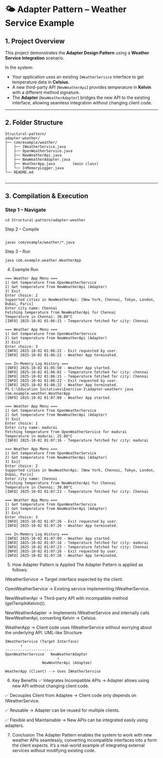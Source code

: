 # 🌤️ Adapter Pattern – Weather Service Example

## 1. Project Overview
This project demonstrates the **Adapter Design Pattern** using a **Weather Service Integration** scenario.  

In the system:
- Your application uses an existing `IWeatherService` interface to get temperature data in **Celsius**.  
- A new third-party API (`NewWeatherApi`) provides temperature in **Kelvin** with a different method signature.  
- The **Adapter** (`NewWeatherAdapter`) bridges the new API to the existing interface, allowing seamless integration without changing client code.

---

## 2. Folder Structure
```
Structural-pattern/
adapter-weather/
├── com/example/weather/
│   ├── IWeatherService.java
│   ├── OpenWeatherService.java
│   ├── NewWeatherApi.java
│   ├── NewWeatherAdapter.java
│   ├── WeatherApp.java        (main class)
│   └── InMemoryLogger.java    
└── README.md


```

---

## 3. Compilation & Execution

### Step 1 – Navigate
```
cd Structural-pattern/adapter-weather
```
Step 2 – Compile
```

javac com/example/weather/*.java
```
Step 3 – Run
```
java com.example.weather.WeatherApp
```
4. Example Run
```
=== Weather App Menu ===
1) Get temperature from OpenWeatherService
2) Get temperature from NewWeatherApi (Adapter)
3) Exit
Enter choice: 2
Supported cities in NewWeatherApi: [New York, Chennai, Tokyo, London, Dubai, Paris]
Enter city name: Chennai
Fetching temperature from NewWeatherApi for Chennai
Temperature in Chennai: 30.00°C
[INFO] 2025-10-02 01:06:15 - Temperature fetched for city: Chennai

=== Weather App Menu ===
1) Get temperature from OpenWeatherService
2) Get temperature from NewWeatherApi (Adapter)
3) Exit
Enter choice: 3
[INFO] 2025-10-02 01:06:22 - Exit requested by user.
[INFO] 2025-10-02 01:06:22 - Weather App terminated.

=== In-Memory Log History ===
[INFO] 2025-10-02 01:05:50 - Weather App started.
[INFO] 2025-10-02 01:06:02 - Temperature fetched for city: chennai
[INFO] 2025-10-02 01:06:15 - Temperature fetched for city: Chennai
[INFO] 2025-10-02 01:06:22 - Exit requested by user.
[INFO] 2025-10-02 01:06:22 - Weather App terminated.
PS C:\Education Initatives\Exercise-1\adapter-weather> java com.example.weather.WeatherApp
[INFO] 2025-10-02 01:07:09 - Weather App started.

=== Weather App Menu ===
1) Get temperature from OpenWeatherService
2) Get temperature from NewWeatherApi (Adapter)
3) Exit
Enter choice: 1
Enter city name: madurai
Fetching temperature from OpenWeatherService for madurai
Temperature in madurai: 25.00°C
[INFO] 2025-10-02 01:07:16 - Temperature fetched for city: madurai

=== Weather App Menu ===
1) Get temperature from OpenWeatherService
2) Get temperature from NewWeatherApi (Adapter)
3) Exit
Enter choice: 2
Supported cities in NewWeatherApi: [New York, Chennai, Tokyo, London, Dubai, Paris]
Enter city name: Chennai
Fetching temperature from NewWeatherApi for Chennai
Temperature in Chennai: 30.00°C
[INFO] 2025-10-02 01:07:23 - Temperature fetched for city: Chennai

=== Weather App Menu ===
1) Get temperature from OpenWeatherService
2) Get temperature from NewWeatherApi (Adapter)
3) Exit
Enter choice: 3
[INFO] 2025-10-02 01:07:26 - Exit requested by user.
[INFO] 2025-10-02 01:07:26 - Weather App terminated.

=== In-Memory Log History ===
[INFO] 2025-10-02 01:07:09 - Weather App started.
[INFO] 2025-10-02 01:07:16 - Temperature fetched for city: madurai
[INFO] 2025-10-02 01:07:23 - Temperature fetched for city: Chennai
[INFO] 2025-10-02 01:07:26 - Exit requested by user.
[INFO] 2025-10-02 01:07:26 - Weather App terminated.
```
5. How Adapter Pattern is Applied
The Adapter Pattern is applied as follows:

IWeatherService → Target interface expected by the client.

OpenWeatherService → Existing service implementing IWeatherService.

NewWeatherApi → Third-party API with incompatible method (getTempInKelvin()).

NewWeatherAdapter → Implements IWeatherService and internally calls NewWeatherApi, converting Kelvin → Celsius.

WeatherApp → Client code uses IWeatherService without worrying about the underlying API.
UML-like Structure
```
IWeatherService (Target Interface)
       ↑
----------------------
OpenWeatherService   NewWeatherAdapter
                        ↑
                 NewWeatherApi (Adaptee)

WeatherApp (Client) --> Uses IWeatherService
```
6. Key Benefits
✅ Integrates Incompatible APIs → Adapter allows using new API without changing client code.

✅ Decouples Client from Adaptee → Client code only depends on IWeatherService.

✅ Reusable → Adapter can be reused for multiple clients.

✅ Flexible and Maintainable → New APIs can be integrated easily using adapters.

7. Conclusion
The Adapter Pattern enables the system to work with new weather APIs seamlessly, converting incompatible interfaces into a form the client expects.
It’s a real-world example of integrating external services without modifying existing code.